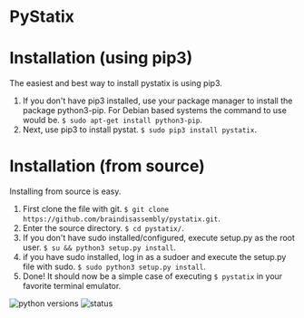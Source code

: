 PyStatix
========

Installation (using pip3)
=========================

The easiest and best way to install pystatix is using pip3.

1. If you don't have pip3 installed, use your package manager to install the package python3-pip. For Debian based systems
   the command to use would be. `$ sudo apt-get install python3-pip`.
2. Next, use pip3 to install pystat. `$ sudo pip3 install pystatix`.

Installation (from source)
==========================

Installing from source is easy.

1. First clone the file with git. `$ git clone https://github.com/braindisassembly/pystatix.git`.
2. Enter the source directory. `$ cd pystatix/`.
3. If you don't have sudo installed/configured, execute setup.py as the root user. `$ su && python3 setup.py install`.
4. if you have sudo installed, log in as a sudoer and execute the setup.py file with sudo. `$ sudo python3 setup.py install`.
5. Done! It should now be a simple case of executing `$ pystatix` in your favorite terminal emulator.

![python versions](http://badge.kloud51.com/pypi/py_versions/mocket.png) ![status](http://badge.kloud51.com/pypi/s/mocket.png)
